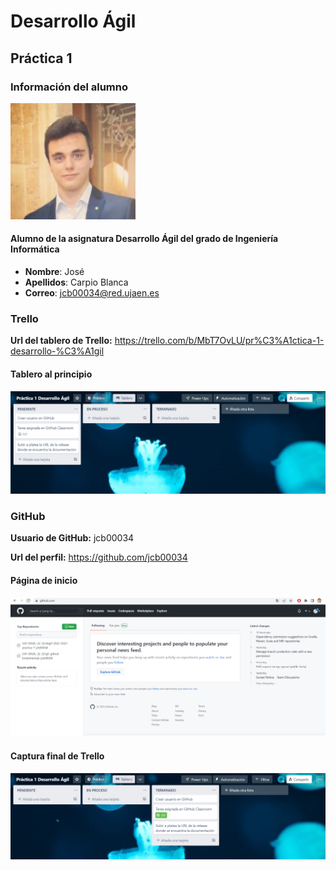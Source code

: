 # Desarrollo Ágil
## Práctica 1
### Información del alumno
 
<img src='/alumno.jpg' width='200px'>

#### Alumno de la asignatura Desarrollo Ágil del grado de Ingeniería Informática

* **Nombre**: José
* **Apellidos**: Carpio Blanca
* **Correo**: jcb00034@red.ujaen.es

### Trello
**Url del tablero de Trello:** https://trello.com/b/MbT7OvLU/pr%C3%A1ctica-1-desarrollo-%C3%A1gil

#### Tablero al principio
<img src='/tableroInicial.PNG' width='800px'>

### GitHub
**Usuario de GitHub:** jcb00034

**Url del perfil:** https://github.com/jcb00034
#### Página de inicio
<img src='/github.PNG' width='800px'>

#### Captura final de Trello
<img src='/tableroTerminado.PNG' width='800px'>
